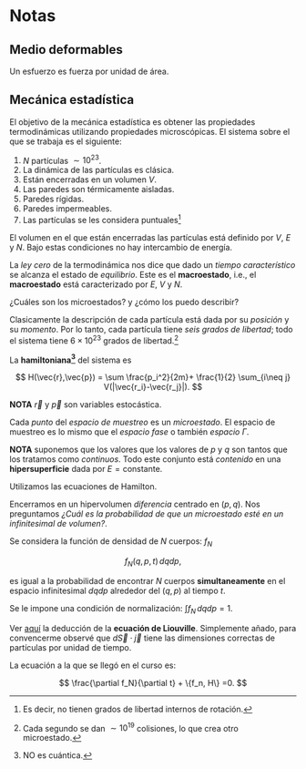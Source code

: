 # Notas
## Medio deformables
Un esfuerzo es fuerza por unidad de área.

## Mecánica estadística
El objetivo de la mecánica estadística es obtener las propiedades
termodinámicas utilizando propiedades microscópicas.
El sistema sobre el que se trabaja es el siguiente:

1. $N$ partículas $\sim 10^{23}$.
2. La dinámica de las partículas es clásica.
3. Están encerradas en un volumen $V$.
4. Las paredes son térmicamente aisladas.
5. Paredes rígidas.
6. Paredes impermeables.
7. Las partículas se les considera puntuales[^1]

El volumen en el que están encerradas las partículas está definido por
$V$, $E$ y $N$. Bajo estas condiciones no hay intercambio de energía.

La _ley cero_ de la termodinámica nos dice que dado un _tiempo característico_
se alcanza el estado de _equilibrio_. Este es el __macroestado__, i.e., el
__macroestado__ está caracterizado por $E$, $V$ y $N$.

¿Cuáles son los microestados? y ¿cómo los puedo describir?

Clasicamente la descripción de cada partícula está dada por su _posición_ y su _momento_. Por lo tanto, cada partícula tiene _seis grados de libertad_; todo el sistema tiene $6\times10^{23}$ grados de libertad.[^2]

La __hamiltoniana[^3]__ del sistema es

$$ H(\vec{r},\vec{p}) = \sum \frac{p_i^2}{2m}+
\frac{1}{2} \sum_{i\neq j} V(|\vec{r_i}-\vec{r_j}|).
$$

__NOTA__ $\vec{r}$ y $\vec{p}$ son variables estocástica.

Cada _punto_ del _espacio de muestreo_ es un _microestado_. El espacio de muestreo es lo mismo que el _espacio fase_ o también _espacio $\Gamma$_.

__NOTA__ suponemos que los valores que los valores de $p$ y $q$ son tantos que los tratamos como _continuos_. Todo este conjunto está _contenido_ en una __hipersuperficie__ dada por $E=\mathrm{constante}$.

Utilizamos las ecuaciones de Hamilton.

Encerramos en un hipervolumen _diferencia_ centrado en $(p,q)$. Nos preguntamos _¿Cuál es la probabilidad de que un microestado esté en un infinitesimal de volumen?_.

Se considera la función de densidad de $N$ cuerpos: $f_N$

$$
f_N(q,p,t) \, dqdp,
$$

es igual a la probabilidad de encontrar $N$ cuerpos __simultaneamente__ en el espacio infinitesimal $dqdp$ alrededor del $(q,p)$ al tiempo $t$.

Se le impone una condición de normalización: $\int f_N \, dqdp = 1$.

Ver [aquí](http://itp.uni-frankfurt.de/~valenti/WS13-14/all_1314_chap7.pdf) la deducción de la __ecuación de Liouville__. Simplemente añado, para convencerme observé que $d\vec{S} \cdot \vec{j}$ tiene las dimensiones correctas de partículas por unidad de tiempo.

La ecuación a la que se llegó en el curso es:

$$
\frac{\partial f_N}{\partial t} + \{f_n, H\} =0.
$$

[^1]: Es decir, no tienen grados de libertad internos de rotación.
[^2]: Cada segundo se dan $\sim 10^{19}$ colisiones, lo que crea otro microestado.
[^3]: NO es cuántica.
